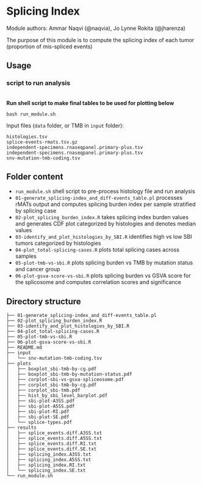 # Splicing Index

Module authors: Ammar Naqvi (@naqvia), Jo Lynne Rokita (@jharenza)

The purpose of this module is to compute the splicing index of each tumor (proportion of mis-spliced events)

## Usage
### script to run analysis
<br>**Run shell script to make final tables to be used for plotting below**
```
bash run_module.sh
```
Input files (`data` folder, or TMB in `input` folder):
```
histologies.tsv
splice-events-rmats.tsv.gz
independent-specimens.rnaseqpanel.primary-plus.tsv
independent-specimens.rnaseqpanel.primary-plus.tsv
snv-mutation-tmb-coding.tsv
```

## Folder content
* `run_module.sh` shell script to pre-process histology file and run analysis
* `01-generate_splicing-index_and_diff-events_table.pl` processes rMATs output and computes splicing burden index per sample stratified by splicing case
* `02-plot_splicing_burden_index.R` takes splicing index burden values and generates CDF plot categorized by histologies and denotes median values
* `03-identify_and_plot_histologies_by_SBI.R` identifies high vs low SBI tumors categorized by histologies
* `04-plot_total-splicing-cases.R` plots total splicing cases across samples  
* `05-plot-tmb-vs-sbi.R` plots splicing burden vs TMB by mutation status and cancer group
* `06-plot-gsva-score-vs-sbi.R` plots splicing burden vs GSVA score for the splicosome and computes correlation scores and significance



## Directory structure
```.
├── 01-generate_splicing-index_and_diff-events_table.pl
├── 02-plot_splicing_burden_index.R
├── 03-identify_and_plot_histologies_by_SBI.R
├── 04-plot_total-splicing-cases.R
├── 05-plot-tmb-vs-sbi.R
├── 06-plot-gsva-score-vs-sbi.R
├── README.md
├── input
│   └── snv-mutation-tmb-coding.tsv
├── plots
│   ├── boxplot_sbi-tmb-by-cg.pdf
│   ├── boxplot_sbi-tmb-by-mutation-status.pdf
│   ├── corplot-sbi-vs-gsva-spliceosome.pdf
│   ├── corplot_sbi-tmb-by-cg.pdf
│   ├── corplot_sbi-tmb.pdf
│   ├── hist_by_sbi_level_barplot.pdf
│   ├── sbi-plot-A3SS.pdf
│   ├── sbi-plot-A5SS.pdf
│   ├── sbi-plot-RI.pdf
│   ├── sbi-plot-SE.pdf
│   └── splice-types.pdf
├── results
│   ├── splice_events.diff.A3SS.txt
│   ├── splice_events.diff.A5SS.txt
│   ├── splice_events.diff.RI.txt
│   ├── splice_events.diff.SE.txt
│   ├── splicing_index.A3SS.txt
│   ├── splicing_index.A5SS.txt
│   ├── splicing_index.RI.txt
│   └── splicing_index.SE.txt
└── run_module.sh
```
